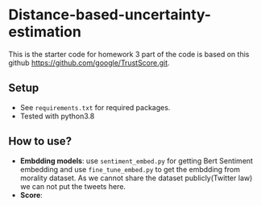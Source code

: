 # Distance-based-uncertainty-estimation
This is the starter code for homework 3 part of the code is 
based on this github https://github.com/google/TrustScore.git.


## Setup

- See `requirements.txt` for required packages.
- Tested with python3.8

## How to use?
- **Embdding models**: use `sentiment_embed.py` for getting Bert Sentiment embedding and use `fine_tune_embed.py` to get the embdding from morality dataset. As we cannot share the dataset publicly(Twitter law) we can not put the tweets here. 
- **Score**:  
